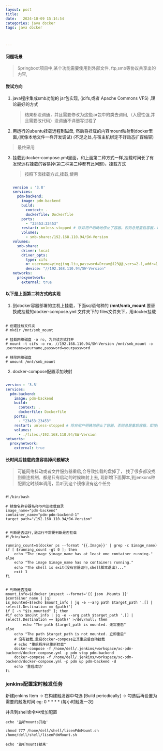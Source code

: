 ```yaml
---
layout: post
title:  
date:   2024-10-09 15:14:54
categories: java docker
tags: java docker



---
```






#### 问题场景


>Springboot项目中,某个功能需要使用到外部文件, ftp,smb等协议共享出的内容, 



#### 尝试方向

1. java程序集成smb功能的 jar包实现, (jcifs,或者  Apache Commons VFS) ,理论最好的方式

   > 结果都没调通，并且需要修改为这些jar包中的类去调用,（入侵性强,并且需要改代码）没调通不详细写过程了

2.  用运行的ubuntu挂载远程到磁盘, 然后将挂载的内容mount映射到docker里面,(就像本地文件一样开发调试) (不足之处,与宿主机绑定不好动态扩容缩容)

   > 最终采用

3. 挂载到docker-compose.yml里面，和上面第二种方式一样,挂载时间长了有发现远程挂载的容易掉(第二种第三种都有此问题)，挂载方式

   > 按照下面挂载方式,挂载,使用

   ``` yaml
   
   version : '3.8'
   services:
     pdm-backend:
       image: pdm-backend
       build:
         context: .
         dockerfile: Dockerfile
       ports:
         - "23453:23453"
       restart: unless-stopped # 除非用户明确地停止了容器，否则总是重启容器，即使宿主机重启 (no(默认),on-failure,always,unless-stopped)
       volumes:
         - smb-share:/192.168.110.94/SW-Version
   volumes:
     smb-share:
       driver: local
       driver_opts:
         type: cifs
         o: username=yingjing.liu,password=Dream@123@@,vers=2.1,addr=192.168.110.94,r
         device: "//192.168.110.94/SW-Version"
   networks:
     proxynetwork:
       external: true
   
   ```

   



#### 以下是上面第二种方式的实现



1. 到docker容器部署的主机上挂载，下面sql语句种的  **/mnt/smb_mount** 要替换成挂载的docker-compose.yml 文件夹下的 files文件夹下，用docker挂载

``` shell

# 创建挂载文件夹
# mkdir /mnt/smb_mount

# 挂载网络磁盘 -o ro, 为只读方式打开
# mount -t cifs -o ro, //192.168.110.94/SW-Version /mnt/smb_mount -o username=yourname,password=yourpassword

# 移除网络磁盘
# umount /mnt/smb_mount

```

2.  docker-compose配置添加映射

   

   ``` yaml
   
   version : '3.8'
   services:
     pdm-backend:
       image: pdm-backend
       build:
         context: .
         dockerfile: Dockerfile
       ports:
         - "23453:23453"
       restart: unless-stopped # 除非用户明确地停止了容器，否则总是重启容器，即使宿主机重启 (no(默认),on-failure,always,unless-stopped)
       volumes:
         - ./files:/192.168.110.94/SW-Version
   networks:
     proxynetwork:
       external: true
   
   
   ```

   







#### 长时间后挂载的盘容易掉问题解决

> 可能网络抖动或者文件服务器重启,会导致挂载的盘掉了， 找了很多都没找到重连机制，都是只有启动的时候映射上去, 现新增下面脚本,到jenkons种配置定时频率调用，监听到这个镜像没有这个任务



``` shell

#!/bin/bash

# 镜像名称容器名称与内部挂载目录
image_name="pdm-backend"
container_name="pdm-pdm-backend-1"
target_path="/192.168.110.94/SW-Version"


# 判断是否运行,没运行不需要判断是否挂载
#!/bin/bash

running_count=$(docker ps --format '{{.Image}}' | grep -c $image_name)
if [ $running_count -gt 0 ]; then
    echo "The image $image_name has at least one container running."
else
    echo "The image $image_name has no containers running."
    echo "The shell is exit(没有容器运行,shell脚本退出)..."
    exit 1
fi


# 判断是否挂载
mount_info=$(docker inspect --format='{{ json .Mounts }}' $container_name | jq)
is_mounted=$(echo $mount_info | jq -e --arg path $target_path '.[] | select(.Destination == $path)')
if [ -n "$is_mounted" ]; then
#if echo $mount_info | jq -e --arg path $target_path '.[] | select(.Destination == $path)' >/dev/null; then
       	echo "The path $target_path is mounted. 无需重启"
else
	echo "The path $target_path is not mounted. 立即重启"
	# 没有挂载,重启docker-compose让其重启后自动挂载
	# echo "重启程序已重新挂载"
	docker-compose -f /home/dell/.jenkins/workspace/xc-pdm-backend/docker-compose.yml -p pdm stop pdm-backend
	docker-compose -f /home/dell/.jenkins/workspace/xc-pdm-backend/docker-compose.yml -p pdm up pdm-backend -d 
	echo '重启成功'	
fi
```





### jenkins配置定时触发任务

新建jenkins Item -> 在构建触发器中勾选 [Build periodically]  -> 勾选后再设置为需要的触发时间 eg: 0 * * * *  (每小时触发一次)



并且到shell命令中增加配置

``` shell
echo '监听mounts开始'

chmod 777 /home/dell/shell/lisenPdmMount.sh
/home/dell/shell/lisenPdmMount.sh

echo '监听mounts结束'
```

